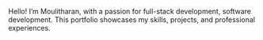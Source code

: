 Hello! I’m Moulitharan, with a passion for full-stack development, software development. This portfolio showcases my skills, projects, and professional experiences.
